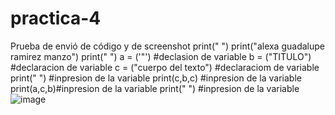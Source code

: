# practica-4
Prueba de envió de código y de screenshot
print(" ")
print("alexa guadalupe ramirez manzo")
print(" ")
a = ('"') #declasion de variable
b = ("TITULO") #declaracion de variable
c = ("cuerpo del texto") #declaraciom de variable
print(" ") #inpresion de la variable 
print(c,b,c) #inpresion de la variable
print(a,c,b)#inpresion de la variable
print(" ") #inpresion de la variable
![image](https://github.com/user-attachments/assets/06cce21f-4c79-4030-9012-8ab9421ed499)

